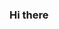 ### Hi there

<!--
**YakupSipahi/YakupSipahi** is a ✨ _special_ ✨ repository because its `README.md` (this file) appears on your GitHub profile.

Here are some ideas to get you started:

- 🔭 I’m currently working on ... learning
- 🌱 I’m currently learning ... how to learn
- 👯 I’m looking to collaborate on ... learning
- 🤔 I’m looking for help with ... learning
- 💬 Ask me about ... learning
- 📫 How to reach me: ... proton mail :)
- 😄 Pronouns: ... Yako
- ⚡ Fun fact: ... learning never ends
-->
